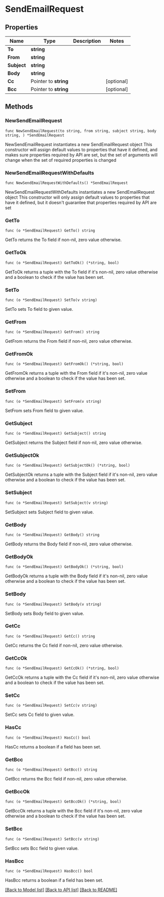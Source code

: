 # SendEmailRequest

## Properties

Name | Type | Description | Notes
------------ | ------------- | ------------- | -------------
**To** | **string** |  | 
**From** | **string** |  | 
**Subject** | **string** |  | 
**Body** | **string** |  | 
**Cc** | Pointer to **string** |  | [optional] 
**Bcc** | Pointer to **string** |  | [optional] 

## Methods

### NewSendEmailRequest

`func NewSendEmailRequest(to string, from string, subject string, body string, ) *SendEmailRequest`

NewSendEmailRequest instantiates a new SendEmailRequest object
This constructor will assign default values to properties that have it defined,
and makes sure properties required by API are set, but the set of arguments
will change when the set of required properties is changed

### NewSendEmailRequestWithDefaults

`func NewSendEmailRequestWithDefaults() *SendEmailRequest`

NewSendEmailRequestWithDefaults instantiates a new SendEmailRequest object
This constructor will only assign default values to properties that have it defined,
but it doesn't guarantee that properties required by API are set

### GetTo

`func (o *SendEmailRequest) GetTo() string`

GetTo returns the To field if non-nil, zero value otherwise.

### GetToOk

`func (o *SendEmailRequest) GetToOk() (*string, bool)`

GetToOk returns a tuple with the To field if it's non-nil, zero value otherwise
and a boolean to check if the value has been set.

### SetTo

`func (o *SendEmailRequest) SetTo(v string)`

SetTo sets To field to given value.


### GetFrom

`func (o *SendEmailRequest) GetFrom() string`

GetFrom returns the From field if non-nil, zero value otherwise.

### GetFromOk

`func (o *SendEmailRequest) GetFromOk() (*string, bool)`

GetFromOk returns a tuple with the From field if it's non-nil, zero value otherwise
and a boolean to check if the value has been set.

### SetFrom

`func (o *SendEmailRequest) SetFrom(v string)`

SetFrom sets From field to given value.


### GetSubject

`func (o *SendEmailRequest) GetSubject() string`

GetSubject returns the Subject field if non-nil, zero value otherwise.

### GetSubjectOk

`func (o *SendEmailRequest) GetSubjectOk() (*string, bool)`

GetSubjectOk returns a tuple with the Subject field if it's non-nil, zero value otherwise
and a boolean to check if the value has been set.

### SetSubject

`func (o *SendEmailRequest) SetSubject(v string)`

SetSubject sets Subject field to given value.


### GetBody

`func (o *SendEmailRequest) GetBody() string`

GetBody returns the Body field if non-nil, zero value otherwise.

### GetBodyOk

`func (o *SendEmailRequest) GetBodyOk() (*string, bool)`

GetBodyOk returns a tuple with the Body field if it's non-nil, zero value otherwise
and a boolean to check if the value has been set.

### SetBody

`func (o *SendEmailRequest) SetBody(v string)`

SetBody sets Body field to given value.


### GetCc

`func (o *SendEmailRequest) GetCc() string`

GetCc returns the Cc field if non-nil, zero value otherwise.

### GetCcOk

`func (o *SendEmailRequest) GetCcOk() (*string, bool)`

GetCcOk returns a tuple with the Cc field if it's non-nil, zero value otherwise
and a boolean to check if the value has been set.

### SetCc

`func (o *SendEmailRequest) SetCc(v string)`

SetCc sets Cc field to given value.

### HasCc

`func (o *SendEmailRequest) HasCc() bool`

HasCc returns a boolean if a field has been set.

### GetBcc

`func (o *SendEmailRequest) GetBcc() string`

GetBcc returns the Bcc field if non-nil, zero value otherwise.

### GetBccOk

`func (o *SendEmailRequest) GetBccOk() (*string, bool)`

GetBccOk returns a tuple with the Bcc field if it's non-nil, zero value otherwise
and a boolean to check if the value has been set.

### SetBcc

`func (o *SendEmailRequest) SetBcc(v string)`

SetBcc sets Bcc field to given value.

### HasBcc

`func (o *SendEmailRequest) HasBcc() bool`

HasBcc returns a boolean if a field has been set.


[[Back to Model list]](../README.md#documentation-for-models) [[Back to API list]](../README.md#documentation-for-api-endpoints) [[Back to README]](../README.md)


